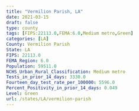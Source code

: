 ```yaml
---
title: "Vermilion Parish, LA"
date: 2021-03-15
draft: false
type: county
tags: [FIPS:22113.0,FEMA:6.0,Medium metro,Green]
categories: [LA]
County: Vermilion Parish
State: LA
FIPS: 22113.0
FEMA_Region: 6.0
Population: 59511.0
NCHS_Urban_Rural_Classification: Medium metro
Tests_in_prior_14_days: 3330.0
Fourteen_day_test_rate_per_100000: 5596.0
Percent_Positivity_in_prior_14_days: 0.049
Level: Green
url: /states/LA/vermilion-parish
---
```



